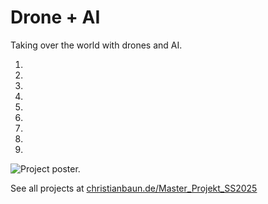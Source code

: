 # Drone + AI

Taking over the world with drones and AI.

1. [](Hardware.md)
2. [](Rotors.md)
3. [](BetaflightSetup.md)
4. [](CoralTPU.md)
5. [](PiAsCoPilot.md)
6. [](Object-Detection.md)
7. [](Package-Transportation.md)
8. [](Magnet-Control-Code.md)
9. [](Autostart.md)

<img border-effect="rounded" src="poster.png" alt="Project poster."/>

See all projects at [christianbaun.de/Master_Projekt_SS2025](https://www.christianbaun.de/Master_Projekt_SS2025/index.html)